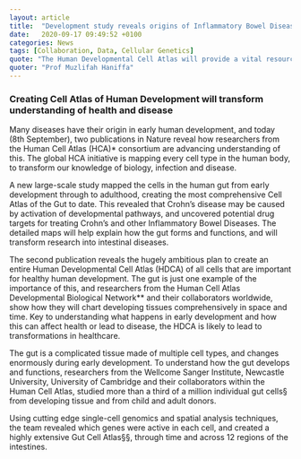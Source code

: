 ```yaml
---
layout: article
title:  "Development study reveals origins of Inflammatory Bowel Disease"
date:   2020-09-17 09:49:52 +0100
categories: News
tags: [Collaboration, Data, Cellular Genetics]
quote: "The Human Developmental Cell Atlas will provide a vital resource to understand many aspects of biology and disease, in order to improve human health. Our roadmap shows the progress we’ve achieved so far, including creating a gut development atlas, how we plan to overcome challenges to achieve a complete atlas of human development, and how this will be used to understand disease."
quoter: "Prof Muzlifah Haniffa"
---
```

### Creating Cell Atlas of Human Development will transform understanding of health and disease

Many diseases have their origin in early human development, and today (8th September), two publications in Nature reveal how researchers from the Human Cell Atlas (HCA)* consortium are advancing understanding of this. The global HCA initiative is mapping every cell type in the human body, to transform our knowledge of biology, infection and disease.

A new large-scale study mapped the cells in the human gut from early development through to adulthood, creating the most comprehensive Cell Atlas of the Gut to date. This revealed that Crohn’s disease may be caused by activation of developmental pathways, and uncovered potential drug targets for treating Crohn’s and other Inflammatory Bowel Diseases. The detailed maps will help explain how the gut forms and functions, and will transform research into intestinal diseases.

The second publication reveals the hugely ambitious plan to create an entire Human Developmental Cell Atlas (HDCA) of all cells that are important for healthy human development. The gut is just one example of the importance of this, and researchers from the Human Cell Atlas Developmental Biological Network** and their collaborators worldwide, show how they will chart developing tissues comprehensively in space and time. Key to understanding what happens in early development and how this can affect health or lead to disease, the HDCA is likely to lead to transformations in healthcare.

The gut is a complicated tissue made of multiple cell types, and changes enormously during early development. To understand how the gut develops and functions, researchers from the Wellcome Sanger Institute, Newcastle University, University of Cambridge and their collaborators within the Human Cell Atlas, studied more than a third of a million individual gut cells§ from developing tissue and from child and adult donors.

Using cutting edge single-cell genomics and spatial analysis techniques, the team revealed which genes were active in each cell, and created a highly extensive Gut Cell Atlas§§, through time and across 12 regions of the intestines.

[jekyll-docs]: https://jekyllrb.com/docs/home
[jekyll-gh]:   https://github.com/jekyll/jekyll
[jekyll-talk]: https://talk.jekyllrb.com/
